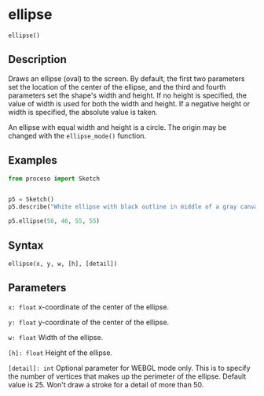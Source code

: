 # ellipse

`ellipse()`

## Description

Draws an ellipse (oval) to the screen. By default, the first two parameters
set the location of the center of the ellipse, and the third and fourth
parameters set the shape's width and height. If no height is specified, the
value of width is used for both the width and height. If a negative height or
width is specified, the absolute value is taken.

An ellipse with equal width and height is a circle. The origin may be
changed with the `ellipse_mode()` function.

## Examples

```python
from proceso import Sketch


p5 = Sketch()
p5.describe("White ellipse with black outline in middle of a gray canvas")

p5.ellipse(56, 46, 55, 55)
```

## Syntax

`ellipse(x, y, w, [h], [detail])`

## Parameters

`x: float` x-coordinate of the center of the ellipse.

`y: float` y-coordinate of the center of the ellipse.

`w: float` Width of the ellipse.

`[h]: float` Height of the ellipse.

`[detail]: int` Optional parameter for WEBGL mode only. This is to specify the number of vertices that makes up the perimeter of the ellipse. Default value is 25. Won't draw a stroke for a detail of more than 50.
